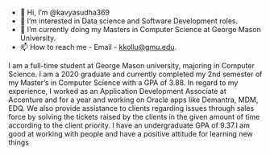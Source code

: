 - 👋 Hi, I’m @kavyasudha369
- 👀 I’m interested in Data science and Software Development roles.
- 🌱 I’m currently doing my Masters in Computer Science at George Mason University.
- 📫 How to reach me - Email - kkollu@gmu.edu.


I am a full-time student at George Mason university, majoring in Computer Science. I am a 2020 
graduate and currently completed my 2nd semester of my Master’s in Computer Science with a GPA 
of 3.88.
In regard to my experience, I worked as an Application Development Associate at Accenture and 
for a year and working on Oracle apps like Demantra, MDM, EDQ. We also provide assistance to 
clients regarding issues through sales force by solving the tickets raised by the clients in the given 
amount of time according to the client priority. I have an undergraduate GPA of 9.37.I am good at 
working with people and have a positive attitude for learning new things

